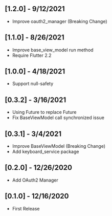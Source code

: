 ## [1.2.0] - 9/12/2021

* Improve oauth2_manager (Breaking Change)

## [1.1.0] - 8/26/2021

* Improve base_view_model run method
* Require Flutter 2.2

## [1.0.0] - 4/18/2021

* Support null-safety

## [0.3.2] - 3/16/2021

* Using Future<Unit> to replace Future<void>
* Fix BaseViewModel call synchronized issue

## [0.3.1] - 3/4/2021

* Improve BaseViewModel (Breaking Change)
* Add keyboard_service package

## [0.2.0] - 12/26/2020

* Add OAuth2 Manager

## [0.1.0] - 12/16/2020

* First Release

